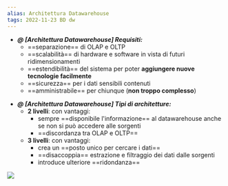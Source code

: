 ```yaml
---
alias: Architettura Datawarehouse
tags: 2022-11-23 BD dw
---
```


- ***@ [Architettura Datawarehouse] Requisiti:***
	- ==separazione== di OLAP e OLTP
	- ==scalabilità== di hardware e software in vista di futuri ridimensionamenti
	- ==estendibilità== del sistema per poter **aggiungere nuove tecnologie facilmente**
	- ==sicurezza== per i dati sensibili contenuti
	- ==amministrabile== per chiunque (**non troppo complesso**)
<!--ID: 1670236970820-->


- ***@ [Architettura Datawarehouse] Tipi di architetture:***
	- **2 livelli**: con vantaggi:
		- sempre ==disponibile l'informazione== al datawarehouse anche se non si può accedere alle sorgenti
		- ==discordanza tra OLAP e OLTP== 
	- **3 livelli**: con vantaggi:
		- crea un ==posto unico per cercare i dati==
		- ==disaccoppia== estrazione e filtraggio dei dati dalle sorgenti
		- introduce ulteriore ==ridondanza==
<!--ID: 1670236970824-->
![](Uni/BD/img/3liv.jpeg)